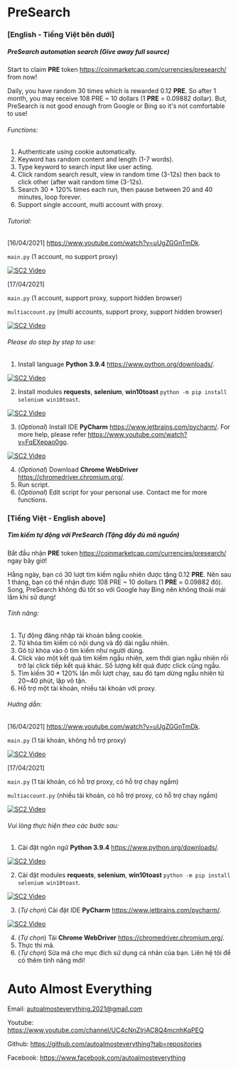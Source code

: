 # PreSearch

### [English - Tiếng Việt bên dưới]

##### PreSearch automation search (Give away full source)

Start to claim **PRE** token https://coinmarketcap.com/currencies/presearch/ from now!

Daily, you have random 30 times which is rewarded 0.12 **PRE**. So after 1 month, you may receive 108 PRE ~ 10 dollars (1 **PRE** = 0.09882 dollar). But, PreSearch is not good enough from Google or Bing so it's not comfortable to use!

###### Functions:
 
1. Authenticate using cookie automatically.
2. Keyword has random content and length (1-7 words).
3. Type keyword to search input like user acting.
4. Click random search result, view in random time (3-12s) then back to click other (after wait random time (3-12s).
5. Search 30 * 120% times each run, then pause between 20 and 40 minutes, loop forever.
6. Support single account, multi account with proxy.

###### Tutorial:
[16/04/2021] https://www.youtube.com/watch?v=uUgZGGnTmDk.

`main.py` (1 account, no support proxy)

[![SC2 Video](http://i3.ytimg.com/vi/uUgZGGnTmDk/maxresdefault.jpg)](https://www.youtube.com/watch?v=uUgZGGnTmDk)

[17/04/2021]

`main.py` (1 account, support proxy, support hidden browser)

`multiaccount.py` (multi accounts, support proxy, support hidden browser)

[![SC2 Video](http://i3.ytimg.com/vi/d9pJiNJKpuY/maxresdefault.jpg)](https://www.youtube.com/watch?v=d9pJiNJKpuY)

###### Please do step by step to use:
1. Install language **Python 3.9.4** https://www.python.org/downloads/.

[![SC2 Video](http://i3.ytimg.com/vi/_CoijjMXvYY/hqdefault.jpg)](https://www.youtube.com/watch?v=_CoijjMXvYY)

2. Install modules **requests**, **selenium**, **win10toast** `python -m pip install selenium win10toast`.

[![SC2 Video](http://i3.ytimg.com/vi/SQQRYAMl8Jk/hqdefault.jpg)](https://www.youtube.com/watch?v=SQQRYAMl8Jk)

3. (_Optional_) Install IDE **PyCharm** https://www.jetbrains.com/pycharm/. For more help, please refer https://www.youtube.com/watch?v=FqEXepao0go.

[![SC2 Video](http://i3.ytimg.com/vi/FqEXepao0go/hqdefault.jpg)](https://www.youtube.com/watch?v=FqEXepao0go)

4. (_Optional_) Download **Chrome WebDriver** https://chromedriver.chromium.org/.
5. Run script.
6. (_Optional_) Edit script for your personal use. Contact me for more functions.
### [Tiếng Việt - English above]

##### Tìm kiếm tự động với PreSearch (Tặng đầy đủ mã nguồn)

Bắt đầu nhận **PRE** token https://coinmarketcap.com/currencies/presearch/ ngay bây giờ!

Hằng ngày, bạn có 30 lượt tìm kiếm ngẫu nhiên được tặng 0.12 **PRE**. Nên sau 1 tháng, bạn có thể nhận được 108 PRE ~ 10 dollars (1 **PRE** = 0.09882 đô). Song, PreSearch không đủ tốt so với Google hay Bing nên không thoải mái lắm khi sử dụng!

###### Tính năng:
1. Tự động đăng nhập tài khoản bằng cookie.
2. Từ khóa tìm kiếm có nội dung và độ dài ngẫu nhiên.
3. Gõ từ khóa vào ô tìm kiếm như người dùng.
4. Click vào một kết quả tìm kiếm ngẫu nhiên, xem thời gian ngẫu nhiên rồi trở lại click tiếp kết quả khác. Số lượng kết quả được click cũng ngẫu.
5. Tìm kiếm 30 * 120% lần mỗi lượt chạy, sau đó tạm dừng ngẫu nhiên từ 20~40 phút, lặp vô tận.
6. Hỗ trợ một tài khoản, nhiều tài khoản với proxy.

###### Hướng dẫn:
[16/04/2021] https://www.youtube.com/watch?v=uUgZGGnTmDk.

`main.py` (1 tài khoản, không hỗ trợ proxy)

[![SC2 Video](http://i3.ytimg.com/vi/uUgZGGnTmDk/maxresdefault.jpg)](https://www.youtube.com/watch?v=uUgZGGnTmDk)

[17/04/2021]

`main.py` (1 tài khoản, có hỗ trợ proxy, có hỗ trợ chạy ngầm)

`multiaccount.py` (nhiều tài khoản, có hỗ trợ proxy, có hỗ trợ chạy ngầm)

[![SC2 Video](http://i3.ytimg.com/vi/d9pJiNJKpuY/maxresdefault.jpg)](https://www.youtube.com/watch?v=d9pJiNJKpuY)

###### Vui lòng thực hiện theo các bước sau:
1. Cài đặt ngôn ngữ **Python 3.9.4** https://www.python.org/downloads/.
   
[![SC2 Video](http://i3.ytimg.com/vi/_CoijjMXvYY/hqdefault.jpg)](https://www.youtube.com/watch?v=_CoijjMXvYY)

2. Cài đặt modules **requests**, **selenium**, **win10toast** `python -m pip install selenium win10toast`.

[![SC2 Video](http://i3.ytimg.com/vi/SQQRYAMl8Jk/hqdefault.jpg)](https://www.youtube.com/watch?v=SQQRYAMl8Jk)

3. (_Tự chọn_) Cài đặt IDE **PyCharm** https://www.jetbrains.com/pycharm/.

[![SC2 Video](http://i3.ytimg.com/vi/FqEXepao0go/hqdefault.jpg)](https://www.youtube.com/watch?v=FqEXepao0go)

4. (_Tự chọn_) Tải **Chrome WebDriver** https://chromedriver.chromium.org/.
5. Thực thi mã.
6. (_Tự chọn_) Sửa mã cho mục đích sử dụng cá nhân của bạn. Liên hệ tôi để có thêm tính năng mới!

# Auto Almost Everything

Email: autoalmosteverything.2021@gmail.com

Youtube: https://www.youtube.com/channel/UC4cNnZIrjAC8Q4mcnhKqPEQ

Github: https://github.com/autoalmosteverything?tab=repositories

Facebook: https://www.facebook.com/autoalmosteverything
